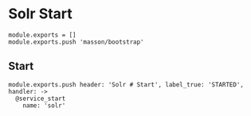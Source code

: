 
# Solr Start

    module.exports = []
    module.exports.push 'masson/bootstrap'

## Start

    module.exports.push header: 'Solr # Start', label_true: 'STARTED', handler: ->
      @service_start
        name: 'solr'
